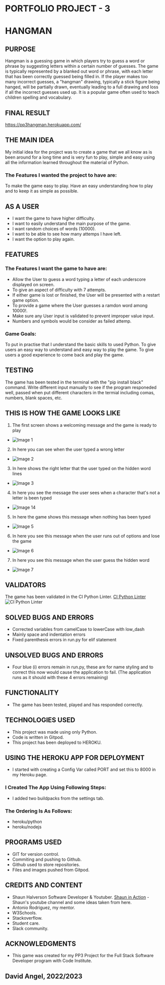 # PORTFOLIO PROJECT - 3



# HANGMAN



## PURPOSE

Hangman is a guessing game in which players try to guess a word or phrase by suggesting letters within a certain number of guesses. The game is typically represented by a blanked out word or phrase, with each letter that has been correctly guessed being filled in. If the player makes too many incorrect guesses, a "hangman" drawing, typically a stick figure being hanged, will be partially drawn, eventually leading to a full drawing and loss if all the incorrect guesses used up. It is a popular game often used to teach children spelling and vocabulary.



## FINAL RESULT

https://pp3hangman.herokuapp.com/



## THE MAIN IDEA

My initial idea for the project was to create a game that we all know as is been around for a long time and is very fun to play, simple and easy using all the information learned throughout the material of Python. 

### The Features I wanted the project to have are:

To make the game easy to play. Have an easy understanding how to play and to keep it as simple as possible.



## AS A USER 

* I want the game to have higher difficulty.
* I want to easily understand the main purpose of the game.
* I want random choices of words (10000).
* I want to be able to see how many attemps I have left.
* I want the option to play again.



## FEATURES

### The Features I want the game to have are:

* Allow the User to guess a word typing a letter of each underscore displayed on screen.
* To give an aspect of difficulty with 7 attempts.
* If either game is lost or finished, the User will be presented with a restart game option.
* To provide a game where the User guesses a ramdon word among 10000!.
* Make sure any User input is validated to prevent improper value input.
* Numbers and symbols would be consider as failed attemp.




### Game Goals:

To put in practise that I understand the basic skills to used Python. To give users an easy way to understand and easy way to play the game. To give users a good experience to come back and play the game.



## TESTING

The game has been tested in the terminal with the "pip install black" command. Write different input manually to see if the program responeded well, passed when put different characters in the termial including comas, numbers, blank spaces, etc.



## THIS IS HOW THE GAME LOOKS LIKE

1. The first screen shows a welcoming message and the game is ready to play
* ![Image 1](media/hgm1.png)

2. In here you can see when the user typed a wrong letter
* ![Image 2](media/hgm2.png)

3. In here shows the right letter that the user typed on the hidden word lines
* ![Image 3](media/hgm3.png)

4. In here you see the message the user sees when a character that's not a letter is been typed
* ![Image 14](media/hgm4.png)

5. In here the game shows this message when nothing has been typed
* ![Image 5](media/hgm5.png)

6. In here you see this message when the user runs out of options and lose the game
* ![Image 6](media/hgm6.png)

7. In here you see this message when the user guess the hidden word
* ![Image 7](media/hgm7.png)



## VALIDATORS

The game has been validated in the CI Python Linter. [CI Python Linter](https://pep8ci.herokuapp.com)
![CI Python Linter](./media/cipythonlinter.png)



## SOLVED BUGS AND ERRORS

* Corrected variables from camelCase to lowerCase with low_dash
* Mainly space and indentation errors
* Fixed parenthesis errors in run.py for elif statement



## UNSOLVED BUGS AND ERRORS

* Four blue (i) errors remain in run.py, these are for name styling and to correct this now would cause the application to fail. (The application runs as it should with these 4 errors remaining)



## FUNCTIONALITY

* The game has been tested, played and has responded correctly.



## TECHNOLOGIES USED

* This project was made using only Python.
* Code is written in Gitpod.
* This project has been deployed to HEROKU.



## USING THE HEROKU APP FOR DEPLOYMENT

* I started with creating a Config Var called PORT and set this to 8000 in my Heroku page.

### I Created The App Using Following Steps:

* I added two buildpacks from the settings tab. 

### The Ordering Is As Follows:

* heroku/python
* heroku/nodejs



## PROGRAMS USED

* GIT for version control.
* Commiting and pushing to Github. 
* Github used to store repositories.
* Files and images pushed from Gitpod.



## CREDITS AND CONTENT

* Shaun Halverson Software Developer & Youtuber. [Shaun in Action](https://youtu.be/pFvSb7cb_Us) - Shaun's youtube channel and some ideas taken from here.
* Antonio Rodriguez, my mentor.
* W3Schools.  
* Stackoverflow.
* Student care. 
* Slack community.


## ACKNOWLEDGMENTS

* This game was created for my PP3 Project for the Full Stack Software Developer program with Code Institute.



## David Angel, 2022/2023